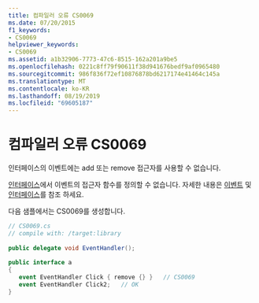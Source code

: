 ```yaml
---
title: 컴파일러 오류 CS0069
ms.date: 07/20/2015
f1_keywords:
- CS0069
helpviewer_keywords:
- CS0069
ms.assetid: a1b32906-7773-47c6-8515-162a201a9be5
ms.openlocfilehash: 0221c8ff79f90611f38d941676bedf9af0965480
ms.sourcegitcommit: 986f836f72ef10876878bd6217174e41464c145a
ms.translationtype: MT
ms.contentlocale: ko-KR
ms.lasthandoff: 08/19/2019
ms.locfileid: "69605187"
---
```

# <a name="compiler-error-cs0069"></a>컴파일러 오류 CS0069
인터페이스의 이벤트에는 add 또는 remove 접근자를 사용할 수 없습니다.  
  
 [인터페이스](../language-reference/keywords/interface.md)에서 이벤트의 접근자 함수를 정의할 수 없습니다. 자세한 내용은 [이벤트](../programming-guide/events/index.md) 및 [인터페이스](../programming-guide/interfaces/index.md)를 참조 하세요.  
  
 다음 샘플에서는 CS0069를 생성합니다.  
  
```csharp  
// CS0069.cs  
// compile with: /target:library  
  
public delegate void EventHandler();  
  
public interface a  
{  
   event EventHandler Click { remove {} }   // CS0069  
   event EventHandler Click2;   // OK  
}  
```

